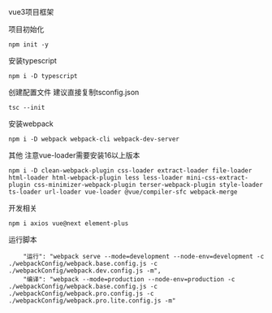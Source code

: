 vue3项目框架

项目初始化
```
npm init -y
```
安装typescript
```
npm i -D typescript
```
创建配置文件 建议直接复制tsconfig.json
```
tsc --init
```
安装webpack
```
npm i -D webpack webpack-cli webpack-dev-server
```
其他 注意vue-loader需要安装16以上版本
```
npm i -D clean-webpack-plugin css-loader extract-loader file-loader html-loader html-webpack-plugin less less-loader mini-css-extract-plugin css-minimizer-webpack-plugin terser-webpack-plugin style-loader ts-loader url-loader vue-loader @vue/compiler-sfc webpack-merge
```
开发相关
```
npm i axios vue@next element-plus
```

运行脚本
```
    "运行": "webpack serve --mode=development --node-env=development -c ./webpackConfig/webpack.base.config.js -c ./webpackConfig/webpack.dev.config.js -m",
    "编译": "webpack --mode=production --node-env=production -c ./webpackConfig/webpack.base.config.js -c ./webpackConfig/webpack.pro.config.js -c ./webpackConfig/webpack.pro.lite.config.js -m"
```
